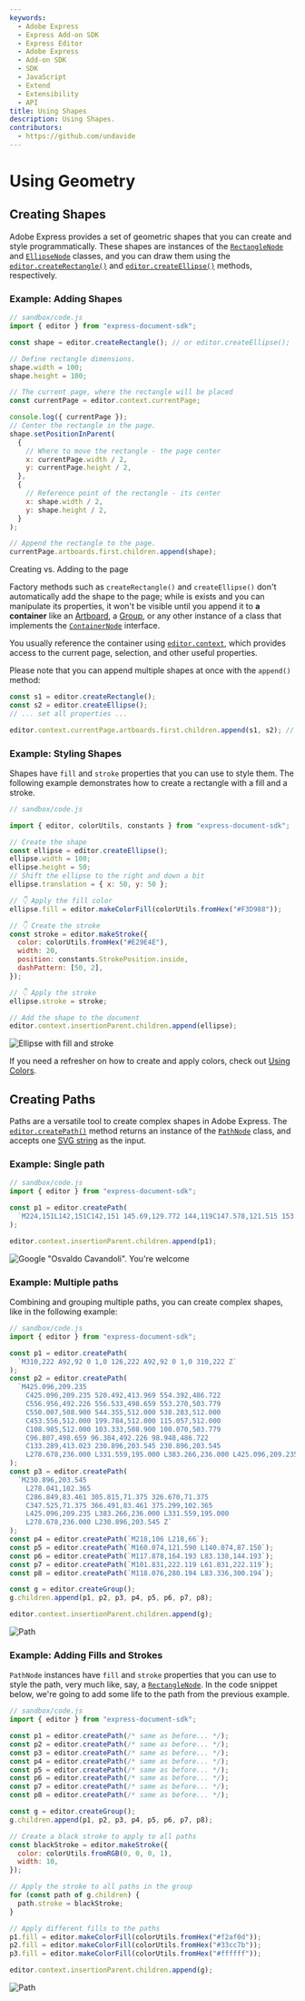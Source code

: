 ```yaml
---
keywords:
  - Adobe Express
  - Express Add-on SDK
  - Express Editor
  - Adobe Express
  - Add-on SDK
  - SDK
  - JavaScript
  - Extend
  - Extensibility
  - API
title: Using Shapes
description: Using Shapes.
contributors:
  - https://github.com/undavide
---
```


# Using Geometry

## Creating Shapes

Adobe Express provides a set of geometric shapes that you can create and style programmatically. These shapes are instances of the [`RectangleNode`](../../../references/document-sandbox/document-apis/classes/RectangleNode.md) and [`EllipseNode`](../../../references/document-sandbox/document-apis/classes/EllipseNode.md) classes, and you can draw them using the [`editor.createRectangle()`](../../../references/document-sandbox/document-apis/classes/Editor.md#createrectangle) and [`editor.createEllipse()`](../../../references/document-sandbox/document-apis/classes/Editor.md#createellipse) methods, respectively.

### Example: Adding Shapes

```js
// sandbox/code.js
import { editor } from "express-document-sdk";

const shape = editor.createRectangle(); // or editor.createEllipse();

// Define rectangle dimensions.
shape.width = 100;
shape.height = 100;

// The current page, where the rectangle will be placed
const currentPage = editor.context.currentPage;

console.log({ currentPage });
// Center the rectangle in the page.
shape.setPositionInParent(
  {
    // Where to move the rectangle - the page center
    x: currentPage.width / 2,
    y: currentPage.height / 2,
  },
  {
    // Reference point of the rectangle - its center
    x: shape.width / 2,
    y: shape.height / 2,
  }
);

// Append the rectangle to the page.
currentPage.artboards.first.children.append(shape);
```

<InlineAlert slots="header, text, text1" variant="warning"/>

Creating vs. Adding to the page

Factory methods such as `createRectangle()` and `createEllipse()` don't automatically add the shape to the page; while is exists and you can manipulate its properties, it won't be visible until you append it to **a container** like an [Artboard](../../../references/document-sandbox/document-apis/classes/ArtboardNode.md), a [Group](./grouping_elements.md), or any other instance of a class that implements the [`ContainerNode`](../../../references/document-sandbox/document-apis/interfaces/ContainerNode.md) interface.

You usually reference the container using [`editor.context`](../../../references/document-sandbox/document-apis/classes/Context.md), which provides access to the current page, selection, and other useful properties.

Please note that you can append multiple shapes at once with the `append()` method:

```js
const s1 = editor.createRectangle();
const s2 = editor.createEllipse();
// ... set all properties ...

editor.context.currentPage.artboards.first.children.append(s1, s2); // 👈
```

### Example: Styling Shapes

Shapes have `fill` and `stroke` properties that you can use to style them. The following example demonstrates how to create a rectangle with a fill and a stroke.

```js
// sandbox/code.js

import { editor, colorUtils, constants } from "express-document-sdk";

// Create the shape
const ellipse = editor.createEllipse();
ellipse.width = 100;
ellipse.height = 50;
// Shift the ellipse to the right and down a bit
ellipse.translation = { x: 50, y: 50 };

// 👇 Apply the fill color
ellipse.fill = editor.makeColorFill(colorUtils.fromHex("#F3D988"));

// 👇 Create the stroke
const stroke = editor.makeStroke({
  color: colorUtils.fromHex("#E29E4E"),
  width: 20,
  position: constants.StrokePosition.inside,
  dashPattern: [50, 2],
});

// 👇 Apply the stroke
ellipse.stroke = stroke;

// Add the shape to the document
editor.context.insertionParent.children.append(ellipse);
```

![Ellipse with fill and stroke](./images/shapes_ellipse.jpg)

<InlineAlert slots="text" variant="info"/>

If you need a refresher on how to create and apply colors, check out [Using Colors](./using_color.md).

## Creating Paths

Paths are a versatile tool to create complex shapes in Adobe Express. The [`editor.createPath()`](../../../references/document-sandbox/document-apis/classes/Editor.md#createpath) method returns an instance of the [`PathNode`](../../../references/document-sandbox/document-apis/classes/PathNode.md) class, and accepts one [SVG string](https://developer.mozilla.org/en-US/docs/Web/SVG/Tutorial/Paths) as the input.

### Example: Single path

```js
// sandbox/code.js
import { editor } from "express-document-sdk";

const p1 = editor.createPath(
  `M224,151L142,151C142,151 145.69,129.772 144,119C147.578,121.515 153.324,124.558 153,124C153.551,119.627 149,115 149,115C154.041,111.701 155.245,104.477 150,110C151.775,105.754 151.55,100.222 146,107C140.45,113.778 150.733,97.726 152,89C153.267,80.274 143.163,79.42 137,77C130.837,74.58 133.264,72.337 133,71C130.052,80.34 126.261,82.078 123,81C119.567,79.866 119.164,65.513 125,57C120.007,59.519 119,58 119,58C128.157,53.412 134.031,44.13 132,42C129.969,39.87 114.451,41.06 106,54C97.549,66.94 99.126,73.868 104,79C96.435,82.127 72,99 72,99C72,99 65.521,102.836 59,102C59.031,109.474 62.37,105.88 65,105C61.399,110.264 61.382,114.8 62,119C64.225,116.9 64,115 64,115C64,115 64.124,118.136 64,122C65.53,120.78 66,119 66,119C66,119 65.324,128.405 66.474,127.387C69.247,124.933 72.234,118.577 74,105C78.171,103.746 106,92 106,92C109.996,104.248 115.941,119.738 112,151L91,151`
);

editor.context.insertionParent.children.append(p1);
```

![Google "Osvaldo Cavandoli". You're welcome](./images/paths_linea.png)

### Example: Multiple paths

Combining and grouping multiple paths, you can create complex shapes, like in the following example:

```js
// sandbox/code.js
import { editor } from "express-document-sdk";

const p1 = editor.createPath(
  `M310,222 A92,92 0 1,0 126,222 A92,92 0 1,0 310,222 Z`
);
const p2 = editor.createPath(
  `M425.096,209.235 
    C425.096,209.235 520.492,413.969 554.392,486.722 
    C556.956,492.226 556.533,498.659 553.270,503.779 
    C550.007,508.900 544.355,512.000 538.283,512.000 
    C453.556,512.000 199.784,512.000 115.057,512.000 
    C108.985,512.000 103.333,508.900 100.070,503.779 
    C96.807,498.659 96.384,492.226 98.948,486.722 
    C133.289,413.023 230.896,203.545 230.896,203.545 
    L278.678,236.000 L331.559,195.000 L383.266,236.000 L425.096,209.235 Z`
);
const p3 = editor.createPath(
  `M230.896,203.545 
    L278.041,102.365 
    C286.849,83.461 305.815,71.375 326.670,71.375 
    C347.525,71.375 366.491,83.461 375.299,102.365 
    L425.096,209.235 L383.266,236.000 L331.559,195.000 
    L278.678,236.000 L230.896,203.545 Z`
);
const p4 = editor.createPath(`M218,106 L218,66`);
const p5 = editor.createPath(`M160.074,121.590 L140.074,87.150`);
const p6 = editor.createPath(`M117.878,164.193 L83.138,144.193`);
const p7 = editor.createPath(`M101.831,222.119 L61.831,222.119`);
const p8 = editor.createPath(`M118.076,280.194 L83.336,300.194`);

const g = editor.createGroup();
g.children.append(p1, p2, p3, p4, p5, p6, p7, p8);

editor.context.insertionParent.children.append(g);
```

![Path](./images/paths_complex.png)

### Example: Adding Fills and Strokes

`PathNode` instances have `fill` and `stroke` properties that you can use to style the path, very much like, say, a [`RectangleNode`](../../../references/document-sandbox/document-apis/classes/RectangleNode.md). In the code snippet below, we're going to add some life to the path from the previous example.

```js
// sandbox/code.js
import { editor } from "express-document-sdk";

const p1 = editor.createPath(/* same as before... */);
const p2 = editor.createPath(/* same as before... */);
const p3 = editor.createPath(/* same as before... */);
const p4 = editor.createPath(/* same as before... */);
const p5 = editor.createPath(/* same as before... */);
const p6 = editor.createPath(/* same as before... */);
const p7 = editor.createPath(/* same as before... */);
const p8 = editor.createPath(/* same as before... */);

const g = editor.createGroup();
g.children.append(p1, p2, p3, p4, p5, p6, p7, p8);

// Create a black stroke to apply to all paths
const blackStroke = editor.makeStroke({
  color: colorUtils.fromRGB(0, 0, 0, 1),
  width: 10,
});

// Apply the stroke to all paths in the group
for (const path of g.children) {
  path.stroke = blackStroke;
}

// Apply different fills to the paths
p1.fill = editor.makeColorFill(colorUtils.fromHex("#f2af0d"));
p2.fill = editor.makeColorFill(colorUtils.fromHex("#33cc7b"));
p3.fill = editor.makeColorFill(colorUtils.fromHex("#ffffff"));

editor.context.insertionParent.children.append(g);
```

![Path](./images/paths_styled.png)
